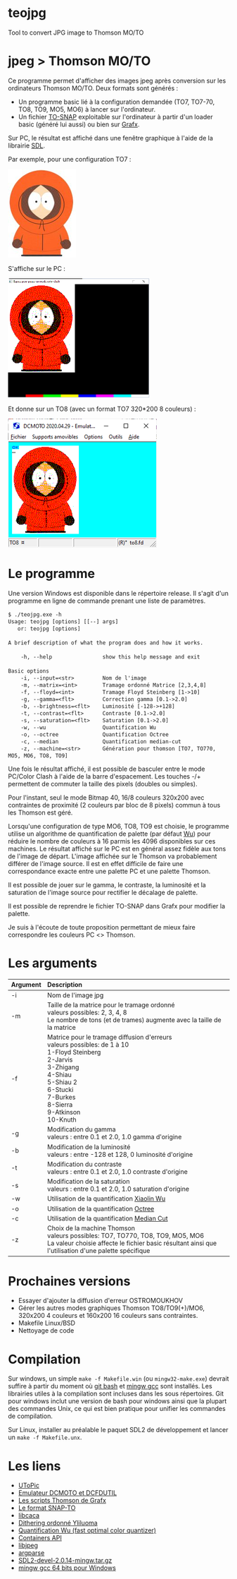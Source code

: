 # teojpg
Tool to convert JPG image to Thomson MO/TO



# jpeg > Thomson MO/TO
Ce programme permet d'afficher des images jpeg après conversion sur les ordinateurs Thomson MO/TO.
Deux formats sont générés :
* Un programme basic lié à la configuration demandée (TO7, TO7-70, TO8, TO9, MO5, MO6) à lancer sur l'ordinateur.
* Un fichier [TO-SNAP](http://collection.thomson.free.fr/code/articles/prehisto_bulletin/page.php?XI=0&XJ=13) exploitable sur l'ordinateur à partir d'un loader basic (généré lui aussi) ou bien sur [Grafx](http://grafx2.chez.com/).

Sur PC, le résultat est affiché dans une fenêtre graphique à l'aide de la librairie [SDL](https://www.libsdl.org/).

Par exemple, pour une configuration TO7 :

![L'original](/samples/KennyMcCormick_small.jpg)

S'affiche sur le PC :

![teojpg](/samples/kenny_res.png)

Et donne sur un TO8 (avec un format TO7 320*200 8 couleurs) :

![dcmoto](/samples/ken_emul.png)

# Le programme
Une version Windows est disponible dans le répertoire release.
Il s'agit d'un programme en ligne de commande prenant une liste de paramètres.


	$ ./teojpg.exe -h
	Usage: teojpg [options] [[--] args]
	   or: teojpg [options]

	A brief description of what the program does and how it works.

		-h, --help                show this help message and exit

	Basic options
		-i, --input=<str>         Nom de l'image
		-m, --matrix=<int>        Tramage ordonné Matrice [2,3,4,8]
		-f, --floyd=<int>         Tramage Floyd Steinberg [1->10]
		-g, --gamma=<flt>         Correction gamma [0.1->2.0]
		-b, --brightness=<flt>    Luminosité [-128->+128]
		-t, --contrast=<flt>      Contraste [0.1->2.0]
		-s, --saturation=<flt>    Saturation [0.1->2.0]
		-w, --wu                  Quantification Wu
		-o, --octree              Quantification Octree
		-c, --median              Quantification median-cut
		-z, --machine=<str>       Génération pour thomson [TO7, TO770, MO5, MO6, TO8, TO9]


Une fois le résultat affiché, il est possible de basculer entre le mode PC/Color Clash à l'aide de la barre d'espacement.
Les touches -/+ permettent de commuter la taille des pixels (doubles ou simples).

Pour l'instant, seul le mode Bitmap 40, 16/8 couleurs 320x200 avec contraintes de proximité (2 couleurs par bloc de 8 pixels) commun à tous les Thomson est géré.

Lorsqu'une configuration de type MO6, TO8, TO9 est choisie, le programme utilise un algorithme de quantification de palette (par défaut [Wu](https://www.ece.mcmaster.ca/~xwu/cq.c)) pour réduire le nombre de couleurs à 16 parmis les 4096 disponibles sur ces machines. Le résultat affiché sur le PC est en général assez fidèle aux tons de l'image de départ. L'image affichée sur le Thomson va probablement différer de l'image source. Il est en effet difficile de faire une correspondance exacte entre une palette PC et une palette Thomson.

Il est possible de jouer sur le gamma, le contraste, la luminosité et la saturation de l'image source pour rectifier le décalage de palette.

Il est possible de reprendre le fichier TO-SNAP dans Grafx pour modifier la palette.

Je suis à l'écoute de toute proposition permettant de mieux faire correspondre les couleurs PC <> Thomson.

# Les arguments

| Argument       | Description         |
| :------------- | :----------         |
|-i              |Nom de l'image jpg                                   |
|-m              |Taille de la matrice pour le tramage ordonné<br>valeurs possibles: 2, 3, 4, 8<br>Le nombre de tons (et de trames) augmente avec la taille de la matrice         |
|-f              |Matrice pour le tramage diffusion d'erreurs<br>valeurs possibles: de 1 à 10<br>1-Floyd Steinberg<br>2-Jarvis<br>3-Zhigang<br>4-Shiau<br>5-Shiau 2<br>6-Stucki<br>7-Burkes<br>8-Sierra<br>9-Atkinson<br>10-Knuth|
|-g              |Modification du gamma<br>valeurs : entre 0.1 et 2.0, 1.0 gamma d'origine           |
|-b              |Modification de la luminosité<br>valeurs : entre -128 et 128, 0 luminosité d'origine       |
|-t              |Modification du contraste<br>valeurs : entre 0.1 et 2.0, 1.0 contraste d'origine           |
|-s              |Modification de la saturation<br>valeurs : entre 0.1 et 2.0, 1.0 saturation d'origine           |
|-w              |Utilisation de la quantification [Xiaolin Wu](https://www.ece.mcmaster.ca/~xwu/cq.c)         |
|-o              |Utilisation de la quantification [Octree](https://fr.wikipedia.org/wiki/Octree)         |
|-c              |Utilisation de la quantification [Median Cut](https://en.wikipedia.org/wiki/Median_cut)         |
|-z              |Choix de la machine Thomson<br>valeurs possibles: TO7, TO770, TO8, TO9, MO5, MO6<br>La valeur choisie affecte le fichier basic résultant ainsi que l'utilisation d'une palette spécifique|

# Prochaines versions
- Essayer d'ajouter la diffusion d'erreur OSTROMOUKHOV
- Gérer les autres modes graphiques Thomson TO8/TO9(+)/MO6, 320x200 4 couleurs et 160x200 16 couleurs sans contraintes.
- Makefile Linux/BSD
- Nettoyage de code

# Compilation
Sur windows, un simple ``make -f Makefile.win`` (ou ``mingw32-make.exe``) devrait suffire à partir du moment où [git bash](https://git-scm.com/download/win) et [mingw gcc](https://sourceforge.net/projects/mingw-w64/files/Toolchains%20targetting%20Win64/) sont installés. Les librairies utiles à la compilation sont incluses dans les sous répertoires. Git pour windows inclut une version de bash pour windows ainsi que la plupart des commandes Unix, ce qui est bien pratique pour unifier les commandes de compilation.

Sur Linux, installer au préalable le paquet SDL2 de développement et lancer un ``make -f Makefile.unx``.

# Les liens
- [UToPic](https://github.com/Samuel-DEVULDER/UToPiC)
- [Emulateur DCMOTO et DCFDUTIL](http://dcmoto.free.fr/emulateur/index.html)
- [Les scripts Thomson de Grafx](https://gitlab.com/GrafX2/grafX2/-/tree/master/share/grafx2/scripts/samples/picture/thomson)
- [Le format SNAP-TO](http://collection.thomson.free.fr/code/articles/prehisto_bulletin/page.php?XI=0&XJ=13)
- [libcaca](http://caca.zoy.org/wiki/libcaca/study/introduction)
- [Dithering ordonné Yliluoma](https://bisqwit.iki.fi/story/howto/dither/jy/)
- [Quantification Wu (fast optimal color quantizer)](https://www.ece.mcmaster.ca/~xwu/)
- [Containers API](https://github.com/bkthomps/Containers)
- [libjpeg](https://sourceforge.net/projects/libjpeg/files/libjpeg/6b/)
- [argparse](https://github.com/cofyc/argparse)
- [SDL2-devel-2.0.14-mingw.tar.gz](https://www.libsdl.org/download-2.0.php)
- [mingw gcc 64 bits pour Windows](https://sourceforge.net/projects/mingw-w64/files/Toolchains%20targetting%20Win64/)

